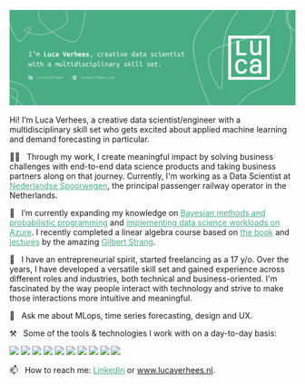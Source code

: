 
[![Social banner for lucavh](./assets/social-banner.png)](https://www.lucaverhees.nl)

Hi! I’m Luca Verhees, a creative data scientist/engineer with a multidisciplinary skill set who gets excited about applied machine learning and demand forecasting in particular.

👩‍💻 &nbsp;&nbsp;Through my work, I create meaningful impact by solving business challenges with end-to-end data science products and taking business partners along on that journey. Currently, I'm working as a Data Scientist at <a href="https://www.werkenbijns.nl/onze-verhalen/kickstart-ai" style="color:#49AC84;">Nederlandse Spoorwegen</a>, the principal passenger railway operator in the Netherlands.

🌱 &nbsp;&nbsp;I’m currently expanding my knowledge on <a href="https://dataorigami.net/Probabilistic-Programming-and-Bayesian-Methods-for-Hackers/" style="color:#49AC84;">Bayesian methods and probabilistic programming</a> and <a href="https://github.com/lucavh/my-notes/blob/main/azure/DP-100-azure-data-scientist-associate.md" style="color:#49AC84;">implementing data science workloads on Azure</a>. I recently completed a linear algebra course based on <a href="https://math.mit.edu/~gs/learningfromdata/" style="color:#49AC84;">the book</a> and <a href="https://ocw.mit.edu/courses/18-065-matrix-methods-in-data-analysis-signal-processing-and-machine-learning-spring-2018/video_galleries/video-lectures/" style="color:#49AC84;">lectures</a> by the amazing <a href="https://math.mit.edu/~gs/" style="color:#49AC84;">Gilbert Strang</a>.

💫 &nbsp;&nbsp;I have an entrepreneurial spirit, started freelancing as a 17 y/o. Over the years, I have developed a versatile skill set and gained experience across different roles and industries, both technical and business-oriented. I'm fascinated by the way people interact with technology and strive to make those interactions more intuitive and meaningful.

💬 &nbsp;&nbsp;Ask me about MLops, time series forecasting, design and UX.

⚒️ &nbsp;&nbsp;Some of the tools & technologies I work with on a day-to-day basis:

![](https://img.shields.io/badge/-Azure-informational?style=flat&logo=microsoftazure&logoColor=white&color=49AC84)
![](https://img.shields.io/badge/-Databricks-informational?style=flat&logo=databricks&logoColor=white&color=49AC84)
![](https://img.shields.io/badge/-Docker-informational?style=flat&logo=docker&logoColor=white&color=49AC84)
![](https://img.shields.io/badge/-Git-informational?style=flat&logo=git&logoColor=white&color=49AC84)
![](https://img.shields.io/badge/-Grafana-informational?style=flat&logo=grafana&logoColor=white&color=49AC84)
![](https://img.shields.io/badge/-SQL-informational?style=flat&logo=postgresql&logoColor=white&color=49AC84)
![](https://img.shields.io/badge/-Pandas-informational?style=flat&logo=pandas&logoColor=white&color=49AC84)
![](https://img.shields.io/badge/-Python-informational?style=flat&logo=python&logoColor=white&color=49AC84)
![](https://img.shields.io/badge/-scikit--learn-informational?style=flat&logo=scikit-learn&logoColor=white&color=49AC84)
![](https://img.shields.io/badge/-Sketch-informational?style=flat&logo=sketch&logoColor=white&color=49AC84)

📫 &nbsp;&nbsp;How to reach me: <a href="https://www.linkedin.com/in/lucaverhees/" style="color:#49AC84;">LinkedIn</a> or <a href="https://www.lucaverhees.nl" style="color:#49AC84;">www.lucaverhees.nl</a>.
